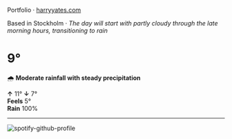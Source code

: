 Portfolio · [harryyates.com](https://harryyates.com)

<!-- WEATHER_START -->
Based in Stockholm · *The day will start with partly cloudy through the late morning hours, transitioning to rain*

# 9°
🌧️ **Moderate rainfall with steady precipitation**

**↑** 11° **↓** 7°  
**Feels** 5°  
**Rain** 100%

---
<!-- WEATHER_END -->

<p align="left">
  <a>
    <img src="https://spotify-github-profile.kittinanx.com/api/view?uid=bigbello&cover_image=true&theme=natemoo-re&show_offline=true&background_color=121212&interchange=false&bar_color=53b14f&bar_color_cover=false" alt="spotify-github-profile">
  </a>
</p>